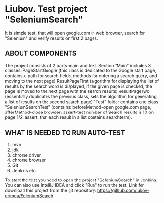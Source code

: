 Liubov. Test project "SeleniumSearch"
=============================
It is simple test, that will open google.com in web browser, search for "Selenium" and verify results on first 2 pages.

ABOUT COMPONENTS
------------
The project consists of 2 parts-main and test. 
Section "Main" includes 3 classes:
PageStartGoogle (this class is dedicated to the Google start page, contains x-path for search fields, methods for entering a search query, and moving to the next page)
ResultPageFirst (algorithm for displaying the list of results by the search word is displayed, if the given page is checked, the page is moved to the next page with the search results)
ResultPageTwo (essentially duplicates the previous class, sets the algorithm for generating a list of results on the second search page)
"Test" folder contains one class "SeleniumSearchTest" (contains: beforeMethod-open google.com page, afterMethod-close browser; assert-test number of Search results is 10 on page 1/2, assert, that each result in a list contains searchterm).

WHAT IS NEEDED TO RUN AUTO-TEST
------------
1) mvn
2) jdk
3) chrome driver
4) chrome browser
5) Git
6) Jenkins etc.

To start the test you need to open the project "SeleniumSearch" in Jenkins. You can also use IntelliJ IDEA and click "Run" 
to run the test.
Link for download this project from the git repository: https://github.com/lubov-crimea/SeleniumSearch
